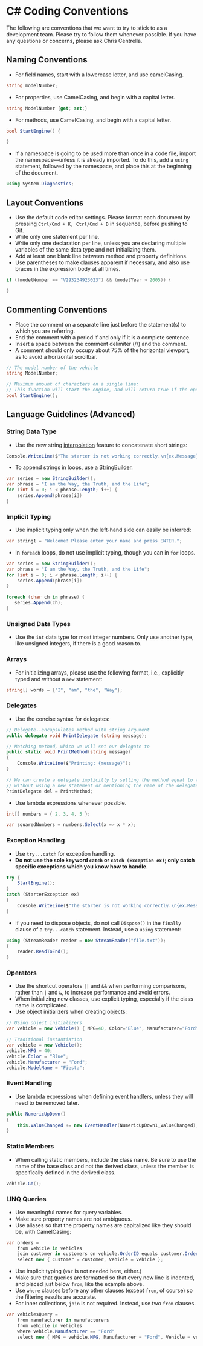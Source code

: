 # C# Coding Conventions

The following are conventions that we want to try to stick to as a development team. Please try to follow them whenever possible. If you have any questions or concerns, please ask Chris Centrella.

## Naming Conventions
* For field names, start with a lowercase letter, and use camelCasing.
```c#
string modelNumber;
```

* For properties, use CamelCasing, and begin with a capital letter.
```c#
string ModelNumber {get; set;}
```
* For methods, use CamelCasing, and begin with a capital letter.
```c#
bool StartEngine() {

}
```
* If a namespace is going to be used more than once in a code file, import the namespace&mdash;unless it is already imported. To do this, add a `using` statement, followed by the namespace, and place this at the beginning of the document.
```c#
using System.Diagnostics;
```

## Layout Conventions
* Use the default code editor settings. Please format each document by pressing `Ctrl/Cmd + K, Ctrl/Cmd + D` in sequence, before pushing to Git.
* Write only one statement per line.
* Write only one declaration per line, unless you are declaring multiple variables of the same data type and not initializing them.
* Add at least one blank line between method and property definitions.
* Use parentheses to make clauses apparent if necessary, and also use braces in the expression body at all times.

```c#
if ((modelNumber == "V293234923023") && (modelYear > 2005)) {

}
```

## Commenting Conventions
* Place the comment on a separate line just before the statement(s) to which you are referring.
* End the comment with a period if and only if it is a complete sentence.
* Insert a space between the comment delimiter (//) and the comment.
* A comment should only occupy about 75% of the horizontal viewport, as to avoid a horizontal scrollbar.

```c#
// The model number of the vehicle
string ModelNumber;

// Maximum amount of characters on a single line:
// This function will start the engine, and will return true if the operation succeeded.
bool StartEngine();

```

## Language Guidelines (Advanced)
### String Data Type
* Use the new string <a target="_blank" href="https://docs.microsoft.com/en-us/dotnet/csharp/language-reference/tokens/interpolated">interpolation</a> feature to concatenate short strings:

```c#
Console.WriteLine($"The starter is not working correctly.\n{ex.Message}");
```

* To append strings in loops, use a <a target="_blank" href="https://docs.microsoft.com/en-us/dotnet/api/system.text.stringbuilder">StringBuilder</a>.
```c#
var series = new StringBuilder();
var phrase = "I am the Way, the Truth, and the Life";
for (int i = 0; i < phrase.Length; i++) {
    series.Append(phrase[i])
}
```
### Implicit Typing
* Use implicit typing only when the left-hand side can easily be inferred:


```c#
var string1 = "Welcome! Please enter your name and press ENTER.";
```
* In `foreach` loops, do not use implicit typing, though you can in `for` loops.

```c#
var series = new StringBuilder();
var phrase = "I am the Way, the Truth, and the Life";
for (int i = 0; i < phrase.Length; i++) {
    series.Append(phrase[i])
}

foreach (char ch in phrase) {
   series.Append(ch);
}
```

### Unsigned Data Types
* Use the `int` data type for most integer numbers. Only use another type, like unsigned integers, if there is a good reason to.

### Arrays
* For initializing arrays, please use the following format, i.e., explicitly typed and without a `new` statement:
```c#
string[] words = {"I", "am", "the", "Way"};
```
### Delegates
* Use the concise syntax for delegates:
```c#
// Delegate--encapsulates method with string argument
public delegate void PrintDelegate (string message);

// Matching method, which we will set our delegate to
public static void PrintMethod(string message)
{
    Console.WriteLine($"Printing: {message}");
}

// We can create a delegate implicitly by setting the method equal to the delegate,
// without using a new statement or mentioning the name of the delegate again.
PrintDelegate del = PrintMethod;
```

* Use lambda expressions whenever possible.
```c#
int[] numbers = { 2, 3, 4, 5 };

var squaredNumbers = numbers.Select(x => x * x);
```
### Exception Handling
* Use `try...catch` for exception handling.
* <strong>Do not use the sole keyword `catch` or `catch (Exception ex)`; only catch specific exceptions which you know how to handle.</strong>
```c#
try {
    StartEngine();
}
catch (StarterException ex)
{
    Console.WriteLine($"The starter is not working correctly.\n{ex.Message}");
}
```
* If you need to dispose objects, do not call `Dispose()` in the `finally` clause of a `try...catch` statement. Instead, use a `using` statement:
```c#
using (StreamReader reader = new StreamReader("file.txt"));
{
    reader.ReadToEnd();
}
```

### Operators
* Use the shortcut operators `||` and `&&` when performing comparisons, rather than `|` and `&`, to increase performance and avoid errors.
* When initializing new classes, use explicit typing, especially if the class name is complicated.
* Use object initializers when creating objects:

```c#
// Using object initializers
var vehicle = new Vehicle() { MPG=40, Color="Blue", Manufacturer="Ford", ModelName="Fiesta" };

// Traditional instantiation
var vehicle = new Vehicle();
vehicle.MPG = 40;
vehicle.Color = "Blue";
vehicle.Manufacturer = "Ford";
vehicle.ModelName = "Fiesta";
```
### Event Handling
* Use lambda expressions when defining event handlers, unless they will need to be removed later.
```c#
public NumericUpDown()
{
    this.ValueChanged += new EventHandler(NumericUpDown1_ValueChanged);
}
```

### Static Members
* When calling static members, include the class name. Be sure to use the name of the base class and not the derived class, unless the member is specifically defined in the derived class.
```c#
Vehicle.Go();
```

### LINQ Queries
* Use meaningful names for query variables.
* Make sure property names are not ambiguous.
* Use aliases so that the property names are capitalized like they should be, with CamelCasing:
```c#
var orders =
    from vehicle in vehicles
    join customer in customers on vehicle.OrderID equals customer.OrderID
    select new { Customer = customer, Vehicle = vehicle };
```
* Use implicit typing (`var` is not needed here, either.)
* Make sure that queries are formatted so that every new line is indented, and placed just below `from`, like the example above.
* Use `where` clauses before any other clauses (except `from`, of course) so the filtering results are accurate.
* For inner collections, `join` is not required. Instead, use two `from` clauses.

```c#
var vehiclesQuery =
    from manufacturer in manufacturers
    from vehicle in vehicles
    where vehicle.Manufacturer == "Ford"
    select new { MPG = vehicle.MPG, Manufacturer = "Ford", Vehicle = vehicle };
```
